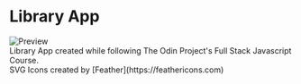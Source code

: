# Library App


<img src="https://user-images.githubusercontent.com/80021258/185877269-6d4fd48d-589a-425c-bbbd-89e852145fae.png" alt="Preview" style="max-width: 20%; height: auto">
<br>
Library App created while following The Odin Project's Full Stack Javascript Course.<br>
SVG Icons created by [Feather](https://feathericons.com)
